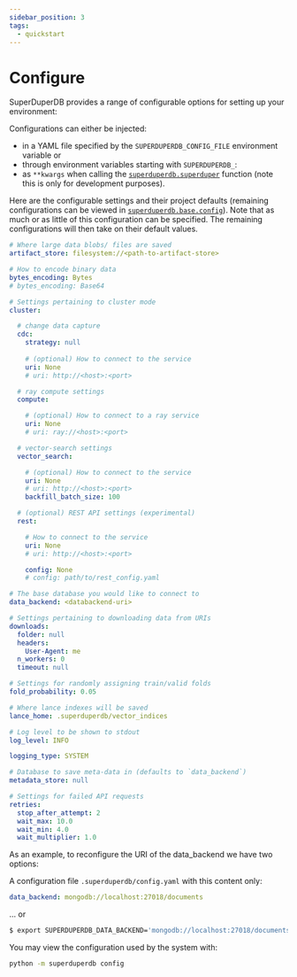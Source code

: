 ```yaml
---
sidebar_position: 3
tags:
  - quickstart
---
```


# Configure

SuperDuperDB provides a range of configurable options for setting
up your environment:

Configurations can either be injected:

- in a YAML file specified by the `SUPERDUPERDB_CONFIG_FILE` environment variable or
- through environment variables starting with `SUPERDUPERDB_`:
- as `**kwargs` when calling the [`superduperdb.superduper`](./connecting.md) function (note this is only for development purposes).

Here are the configurable settings and their project defaults 
(remaining configurations can be viewed in [`superduperdb.base.config`](https://github.com/SuperDuperDB/superduperdb/blob/main/superduperdb/base/config.py)). Note that as much or as little of this configuration can be specified. The remaining 
configurations will then take on their default values.


```yaml
# Where large data blobs/ files are saved
artifact_store: filesystem://<path-to-artifact-store>

# How to encode binary data
bytes_encoding: Bytes
# bytes_encoding: Base64

# Settings pertaining to cluster mode
cluster:

  # change data capture
  cdc:
    strategy: null
    
    # (optional) How to connect to the service
    uri: None
    # uri: http://<host>:<port>

  # ray compute settings
  compute:

    # (optional) How to connect to a ray service
    uri: None
    # uri: ray://<host>:<port>

  # vector-search settings
  vector_search:

    # (optional) How to connect to the service
    uri: None
    # uri: http://<host>:<port>
    backfill_batch_size: 100

  # (optional) REST API settings (experimental)
  rest:

    # How to connect to the service
    uri: None
    # uri: http://<host>:<port>

    config: None
    # config: path/to/rest_config.yaml

# The base database you would like to connect to
data_backend: <databackend-uri>

# Settings pertaining to downloading data from URIs
downloads:
  folder: null
  headers:
    User-Agent: me
  n_workers: 0
  timeout: null

# Settings for randomly assigning train/valid folds
fold_probability: 0.05

# Where lance indexes will be saved
lance_home: .superduperdb/vector_indices

# Log level to be shown to stdout
log_level: INFO

logging_type: SYSTEM

# Database to save meta-data in (defaults to `data_backend`)
metadata_store: null

# Settings for failed API requests
retries:
  stop_after_attempt: 2
  wait_max: 10.0
  wait_min: 4.0
  wait_multiplier: 1.0
```

As an example, to reconfigure the URI of the data_backend we have two options:

A configuration file `.superduperdb/config.yaml` with this content only:

```yaml
data_backend: mongodb://localhost:27018/documents
```

... or

```bash
$ export SUPERDUPERDB_DATA_BACKEND='mongodb://localhost:27018/documents'
```

You may view the configuration used by the system with:

```bash
python -m superduperdb config
```